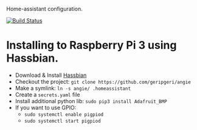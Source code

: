 Home-assistant configuration.

[![Build Status](https://travis-ci.org/geripgeri/Angie.svg?branch=master)](https://travis-ci.org/geripgeri/Angie)

# Installing to Raspberry Pi 3 using Hassbian.

- Download & Install [Hassbian](https://home-assistant.io/docs/installation/hassbian/installation/)
- Checkout the project: `git clone https://github.com/geripgeri/angie`
- Make a symlink: `ln -s angie/ .homeassistant`
- Create a `secrets.yaml` file
- Install additional python lib: `sudo pip3 install Adafruit_BMP`
- If you want to use GPIO: 
  - `sudo systemctl enable pigpiod`
  - `sudo systemctl start pigpiod`
